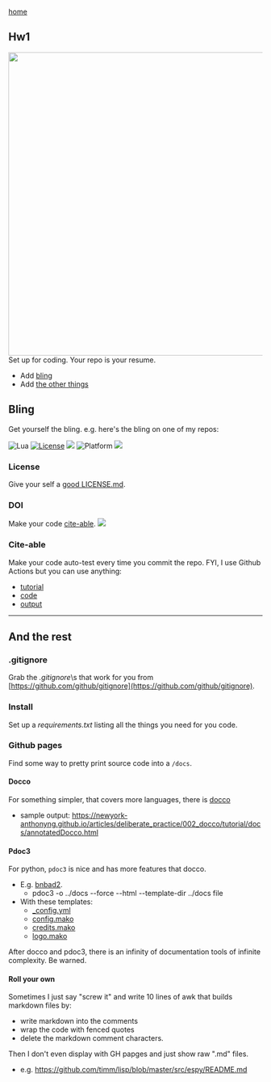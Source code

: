 [home](/README.md)

## Hw1

<img align=right width=600 src="https://user-images.githubusercontent.com/29195/129835135-9ac4bb47-efdf-4189-8f2a-06bf14fbebd1.png">

Set up for coding. Your repo is your resume.

- Add [bling](#bling)
- Add [the other things](#and-the-rest)

## Bling
Get yourself the bling. e.g. here's the bling on one of
my repos:

<img alt="Lua" src="https://img.shields.io/badge/lua-v5.4-blue">
<a href="https://github.com/timm/keys/blob/master/LICENSE.md"><img 
alt="License" src="https://img.shields.io/badge/license-unlicense-red"></a> <img 
src="https://img.shields.io/badge/purpose-ai%20,%20se-blueviolet"> <img 
alt="Platform" src="https://img.shields.io/badge/platform-osx%20,%20linux-lightgrey"> <a 
href="https://github.com/timm/keys/actions"><img 
src="https://github.com/timm/keys/actions/workflows/unit-test.yml/badge.svg"></a> 

### License

Give your self a [good LICENSE.md](https://choosealicense.com/).

### DOI

Make your code <a href="https://guides.github.com/activities/citable-code/">cite-able</a>.
<a href="https://zenodo.org/badge/latestdoi/318809834"><img src="https://zenodo.org/badge/318809834.svg"></a>

### Cite-able

Make your code auto-test every time you commit the repo. FYI, I use Github Actions but you can 
use anything:

- [tutorial](https://docs.github.com/en/actions)
- [code](https://github.com/timm/keys/blob/main/.github/workflows/unit-test.yml)
- [output](https://github.com/timm/keys/actions)

--------------------

## And the rest

### .gitignore

Grab the _.gitignore_\s that work for you
from [https://github.com/github/gitignore](https://github.com/github/gitignore).

### Install

Set up a _requirements.txt_ listing all the things you need for you code.

### Github pages

Find some way to pretty print source code into a `/docs`. 

#### Docco

For something simpler, that covers more languages, there is [docco](http://ashkenas.com/docco/)

- sample output: https://newyork-anthonyng.github.io/articles/deliberate_practice/002_docco/tutorial/docs/annotatedDocco.html

#### Pdoc3

For python, `pdoc3` is nice and has more features that docco.

-  E.g. [bnbad2](http://menzies.us/bnbad2/duo4.html).
   - pdoc3 -o ../docs --force --html --template-dir ../docs file 
  - With these templates:
    - [\_config.yml](https://github.com/timm/bnbad2/blob/main/docs/\_config.yml)
    - [config.mako](https://github.com/timm/bnbad2/blob/main/docs/config.mako)
    - [credits.mako](https://github.com/timm/bnbad2/blob/main/docs/credits.mako)
    - [logo.mako](https://github.com/timm/bnbad2/blob/main/docs/logo.mako)

After docco and pdoc3, there is an infinity of documentation tools of infinite complexity.  Be warned.

#### Roll your  own

Sometimes
I just say "screw it" and  write 10 lines of awk that builds markdown  files by:

- write markdown into the  comments
- wrap the code with fenced quotes 
- delete the  markdown  comment characters. 

Then I don't even  display  with GH papges and just show raw ".md" files.

- e.g. https://github.com/timm/lisp/blob/master/src/espy/README.md

